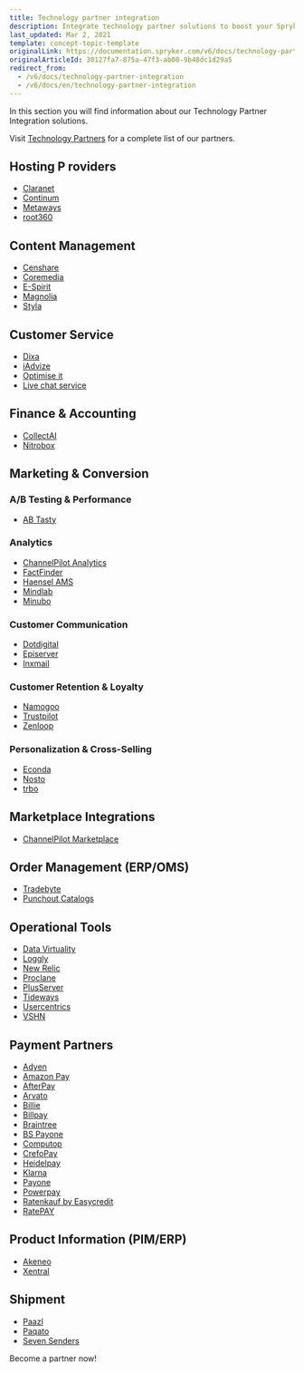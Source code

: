 ```yaml
---
title: Technology partner integration
description: Integrate technology partner solutions to boost your Spryker project performance.
last_updated: Mar 2, 2021
template: concept-topic-template
originalLink: https://documentation.spryker.com/v6/docs/technology-partner-integration
originalArticleId: 30127fa7-875a-47f3-ab00-9b48dc1d29a5
redirect_from:
  - /v6/docs/technology-partner-integration
  - /v6/docs/en/technology-partner-integration
---
```


In this section you will find information about our Technology Partner Integration solutions.

 Visit [Technology Partners](https://spryker.com/en/technology-partners/) for a complete list of our partners.

##  Hosting P roviders

* [Claranet](/docs/scos/user/technology-partners/{{page.version}}/hosting-providers/claranet.html)
* [Continum](/docs/scos/user/technology-partners/{{page.version}}/hosting-providers/continum.html)
* [Metaways](/docs/scos/user/technology-partners/{{page.version}}/hosting-providers/metaways.html)
* [root360](/docs/scos/user/technology-partners/{{page.version}}/hosting-providers/root-360.html)


## Content Management

* [Censhare](/docs/scos/user/technology-partners/{{page.version}}/content-management/censhare.html)
* [Coremedia](/docs/scos/user/technology-partners/{{page.version}}/content-management/coremedia.html)
* [E-Spirit](/docs/scos/user/technology-partners/{{page.version}}/content-management/e-spirit.html)
* [Magnolia](/docs/scos/user/technology-partners/{{page.version}}/content-management/magnolia.html)
* [Styla](/docs/scos/user/technology-partners/{{page.version}}/content-management/styla.html)

## Customer Service

* [Dixa](/docs/scos/user/technology-partners/{{page.version}}/customer-service/dixa.html)
* [iAdvize](/docs/scos/user/technology-partners/{{page.version}}/customer-service/iadvize.html)
* [Optimise it](/docs/scos/user/technology-partners/{{page.version}}/customer-service/optimise-it.html)
* [Live chat service](/docs/scos/user/technology-partners/{{page.version}}/customer-service/live-chat-service.html)

## Finance & Accounting

* [CollectAI](/docs/scos/user/technology-partners/{{page.version}}/finance-and-accounting/collectai.html)
* [Nitrobox](/docs/scos/user/technology-partners/{{page.version}}/finance-and-accounting/nitrobox.html)

## Marketing & Conversion
### A/B Testing & Performance

* [AB Tasty](/docs/scos/user/technology-partners/{{page.version}}/marketing-and-conversion/ab-testing-and-performance/ab-tasty.html)
<!--* [Baqend](/docs/scos/user/technology-partners/{{page.version}}/marketing-and-conversion/ab-testing-and-performance/baqend.html)-->

### Analytics

* [ChannelPilot Analytics](/docs/scos/user/technology-partners/{{page.version}}/marketing-and-conversion/analytics/channelpilot-analytics.html)
* [FactFinder](/docs/scos/user/technology-partners/{{page.version}}/marketing-and-conversion/analytics/fact-finder.html)
* [Haensel AMS](/docs/scos/user/technology-partners/{{page.version}}/marketing-and-conversion/analytics/haensel-ams.html)
* [Mindlab](/docs/scos/user/technology-partners/{{page.version}}/marketing-and-conversion/analytics/mindlab.html)
* [Minubo](/docs/scos/user/technology-partners/{{page.version}}/marketing-and-conversion/analytics/minubo.html)

### Customer Communication

* [Dotdigital](/docs/scos/user/technology-partners/{{page.version}}/marketing-and-conversion/customer-communication/dotdigital.html)
* [Episerver](/docs/scos/user/technology-partners/{{page.version}}/marketing-and-conversion/customer-communication/episerver.html)
* [Inxmail](/docs/scos/user/technology-partners/{{page.version}}/marketing-and-conversion/customer-communication/inxmail.html)

### Customer Retention & Loyalty

* [Namogoo](/docs/scos/user/technology-partners/{{page.version}}/marketing-and-conversion/customer-retention-and-loyalty/namogoo.html)
* [Trustpilot](/docs/scos/user/technology-partners/{{page.version}}/marketing-and-conversion/customer-retention-and-loyalty/trustpilot.html)
* [Zenloop](/docs/scos/user/technology-partners/{{page.version}}/marketing-and-conversion/customer-retention-and-loyalty/zenloop.html)

### Personalization & Cross-Selling

<!--* [8Select](/docs/scos/user/technology-partners/{{page.version}}/marketing-and-conversion/personalization-and-cross-selling/8select.html)-->
<!--* [Contentserv](/docs/scos/user/technology-partners/{{page.version}}/marketing-and-conversion/personalization-and-cross-selling/contentserv.html)-->
* [Econda](/docs/scos/user/technology-partners/{{page.version}}/marketing-and-conversion/personalization-and-cross-selling/econda.html)
* [Nosto](/docs/scos/user/technology-partners/{{page.version}}/marketing-and-conversion/personalization-and-cross-selling/nosto.html)
* [trbo](/docs/scos/user/technology-partners/{{page.version}}/marketing-and-conversion/personalization-and-cross-selling/trbo.html)

## Marketplace Integrations

* [ChannelPilot Marketplace](/docs/scos/user/technology-partners/{{page.version}}/marketplace-integrations/channelpilot-marketplace.html)

## Order Management (ERP/OMS)

* [Tradebyte](/docs/scos/user/technology-partners/{{page.version}}/order-management-erpoms/tradebyte.html)
* [Punchout Catalogs](/docs/scos/user/technology-partners/{{page.version}}/order-management-erpoms/punchout-catalogs.html)

## Operational Tools

<!--* [Common Solutions](/docs/scos/user/technology-partners/{{page.version}}/operational-tools-monitoring-legal-etc/common-solutions.html)-->
* [Data Virtuality](/docs/scos/user/technology-partners/{{page.version}}/operational-tools-monitoring-legal-etc/data-virtuality.html)
* [Loggly](/docs/scos/user/technology-partners/{{page.version}}/operational-tools-monitoring-legal-etc/loggly.html)
* [New Relic](/docs/scos/user/technology-partners/{{page.version}}/operational-tools-monitoring-legal-etc/new-relic.html)
* [Proclane](/docs/scos/user/technology-partners/{{page.version}}/operational-tools-monitoring-legal-etc/proclane.html)
* [PlusServer](/docs/scos/user/technology-partners/{{page.version}}/operational-tools-monitoring-legal-etc/plusserver.html)
* [Tideways](/docs/scos/user/technology-partners/{{page.version}}/operational-tools-monitoring-legal-etc/tideways.html)
* [Usercentrics](/docs/scos/user/technology-partners/{{page.version}}/operational-tools-monitoring-legal-etc/usercentrics.html)
* [VSHN](/docs/scos/user/technology-partners/{{page.version}}/operational-tools-monitoring-legal-etc/vshn.html)
<!--* [Mindcurv](/docs/scos/user/technology-partners/{{page.version}}/operational-tools-monitoring-legal-etc/mindcurv.html)-->
<!--* [Shopmacher](/docs/scos/user/technology-partners/{{page.version}}/operational-tools-monitoring-legal-etc/shopmacher.html)-->


## Payment Partners

* [Adyen](/docs/scos/user/technology-partners/{{page.version}}/payment-partners/adyen.html)
* [Amazon Pay](/docs/scos/user/technology-partners/{{page.version}}/payment-partners/amazon-pay.html)
* [AfterPay](/docs/scos/user/technology-partners/{{page.version}}/payment-partners/afterpay.html)
* [Arvato](/docs/scos/user/technology-partners/{{page.version}}/payment-partners/arvato.html)
* [Billie](/docs/scos/user/technology-partners/{{page.version}}/payment-partners/billie.html)
* [Billpay](/docs/scos/user/technology-partners/{{page.version}}/payment-partners/billpay.html)
* [Braintree](/docs/scos/user/technology-partners/{{page.version}}/payment-partners/braintree.html)
* [BS Payone](/docs/scos/user/technology-partners/{{page.version}}/payment-partners/bs-payone/bs-payone.html)
* [Computop](/docs/scos/user/technology-partners/{{page.version}}/payment-partners/computop.html)
* [CrefoPay](/docs/scos/user/technology-partners/{{page.version}}/payment-partners/crefopay/crefopay-installation-and-configuration.html)
* [Heidelpay](/docs/scos/user/technology-partners/{{page.version}}/payment-partners/heidelpay/heidelpay.html)
* [Klarna](/docs/scos/user/technology-partners/{{page.version}}/payment-partners/klarna/klarna.html)
* [Payone](/docs/scos/user/technology-partners/{{page.version}}/payment-partners/payolution/payolution.html)
* [Powerpay](/docs/scos/user/technology-partners/{{page.version}}/payment-partners/powerpay.html)
* [Ratenkauf by Easycredit](/docs/scos/user/technology-partners/{{page.version}}/payment-partners/ratenkauf-by-easycredit/ratenkauf-by-easycredit.html)
* [RatePAY](/docs/scos/user/technology-partners/{{page.version}}/payment-partners/ratepay.html)

 ## Product Information (PIM/ERP)

* [Akeneo](/docs/scos/user/technology-partners/{{page.version}}/product-information-pimerp/akeneo/akeneo.html)
* [Xentral](/docs/scos/user/technology-partners/{{page.version}}/product-information-pimerp/xentral.html)
<!--* [Censhare](/docs/scos/user/technology-partners/{{page.version}}/content-management/censhare.html)-->
<!--* [Contentserv](/docs/scos/user/technology-partners/{{page.version}}/product-information-pimerp/contentserv.html)-->
<!--* [Tradebyte](/docs/scos/user/technology-partners/{{page.version}}/order-management-erpoms/tradebyte.html)-->

 ## Shipment

* [Paazl](/docs/scos/user/technology-partners/{{page.version}}/shipment/paazl.html)
* [Paqato](/docs/scos/user/technology-partners/{{page.version}}/shipment/paqato.html)
* [Seven Senders](/docs/scos/user/technology-partners/{{page.version}}/shipment/seven-senders.html)

Become a partner now!
